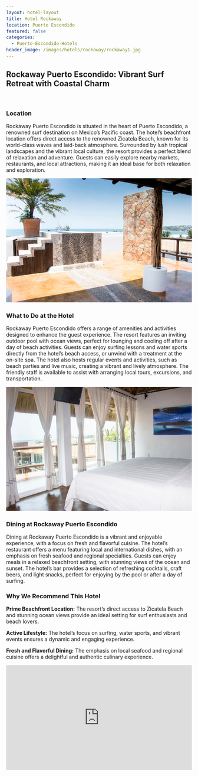 ```yaml
---
layout: hotel-layout
title: Hotel Rockaway
location: Puerto Escondido
featured: false
categories:
  - Puerto-Escondido-Hotels
header_image: /images/hotels/rockaway/rockaway1.jpg
---
```

## Rockaway Puerto Escondido: Vibrant Surf Retreat with Coastal Charm

&nbsp;

### Location

Rockaway Puerto Escondido is situated in the heart of Puerto Escondido, a renowned surf destination on Mexico’s Pacific coast. The hotel’s beachfront location offers direct access to the renowned Zicatela Beach, known for its world-class waves and laid-back atmosphere. Surrounded by lush tropical landscapes and the vibrant local culture, the resort provides a perfect blend of relaxation and adventure. Guests can easily explore nearby markets, restaurants, and local attractions, making it an ideal base for both relaxation and exploration.

![](/images/hotels/rockaway/rockaway2.jpg)

### What to Do at the Hotel

Rockaway Puerto Escondido offers a range of amenities and activities designed to enhance the guest experience. The resort features an inviting outdoor pool with ocean views, perfect for lounging and cooling off after a day of beach activities. Guests can enjoy surfing lessons and water sports directly from the hotel’s beach access, or unwind with a treatment at the on-site spa. The hotel also hosts regular events and activities, such as beach parties and live music, creating a vibrant and lively atmosphere. The friendly staff is available to assist with arranging local tours, excursions, and transportation.

![](/images/hotels/rockaway/rockaway3.jpg)

### Dining at Rockaway Puerto Escondido

Dining at Rockaway Puerto Escondido is a vibrant and enjoyable experience, with a focus on fresh and flavorful cuisine. The hotel’s restaurant offers a menu featuring local and international dishes, with an emphasis on fresh seafood and regional specialties. Guests can enjoy meals in a relaxed beachfront setting, with stunning views of the ocean and sunset. The hotel’s bar provides a selection of refreshing cocktails, craft beers, and light snacks, perfect for enjoying by the pool or after a day of surfing.

### Why We Recommend This Hotel

**Prime Beachfront Location:** The resort’s direct access to Zicatela Beach and stunning ocean views provide an ideal setting for surf enthusiasts and beach lovers.&nbsp;

**Active Lifestyle:** The hotel’s focus on surfing, water sports, and vibrant events ensures a dynamic and engaging experience.&nbsp;

**Fresh and Flavorful Dining:** The emphasis on local seafood and regional cuisine offers a delightful and authentic culinary experience.&nbsp;

<style>.embed-container { position: relative; padding-bottom: 56.25%; height: 0; overflow: hidden; max-width: 100%; } .embed-container iframe, .embed-container object, .embed-container embed { position: absolute; top: 0; left: 0; width: 100%; height: 100%; }</style>

<div class="embed-container"><iframe src="https://www.youtube.com/embed/3A-R1d3Geo4" frameborder="0" allowfullscreen=""></iframe></div>